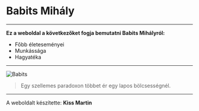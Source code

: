 # Babits Mihály
----------
**Ez a weboldal a következőket fogja bemutatni Babits Mihályról:**
- Főbb életeseményei
- Munkássága
- Hagyatéka
----------
![Babits](https://external-content.duckduckgo.com/iu/?u=http%3A%2F%2Fwww.dantepoliglotta.it%2Fwp-content%2Fuploads%2F2015%2F12%2FBabits-Mih%25C3%25A1ly.jpg&f=1&nofb=1) 
> Egy szellemes paradoxon többet ér egy lapos bölcsességnél.
----------
A weboldalt készítette: **Kiss Martin**
